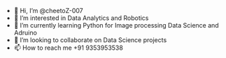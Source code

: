 - 👋 Hi, I’m @cheetoZ-007
- 👀 I’m interested in Data Analytics and Robotics
- 🌱 I’m currently learning Python for Image processing Data Science and Adruino
- 💞️ I’m looking to collaborate on Data Science projects
- 📫 How to reach me +91 9353953538

<!---
cheetoZ-007/cheetoZ-007 is a ✨ special ✨ repository because its `README.md` (this file) appears on your GitHub profile.
You can click the Preview link to take a look at your changes.
--->

